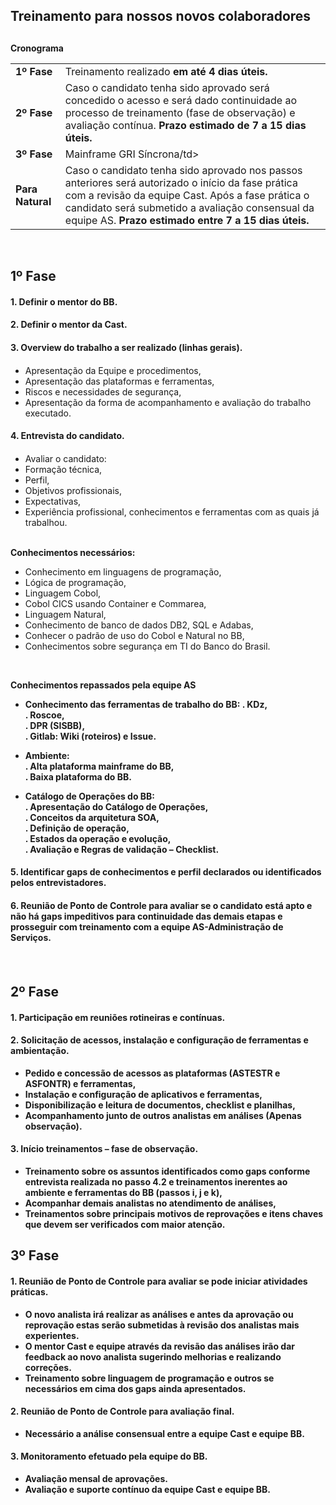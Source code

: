 ## <b>Treinamento para nossos novos colaboradores</b><h2>
**Cronograma**
<table>
<tbody>
  <tr>
    <td><b>1º Fase</b></td>
    <td>Treinamento realizado <b>em até 4 dias úteis.</b></td>
  </tr>
  <tr>
    <td><b>2º Fase</b></td>
    <td>Caso o candidato tenha sido aprovado será concedido 
o acesso e será dado continuidade ao processo de treinamento
 (fase de observação) e avaliação contínua. 
<b>Prazo estimado de 7 a 15 dias úteis.</b></td>
  </tr>
  <tr>
    <td><b>3º Fase<b/></td>
    <td>Mainframe GRI Síncrona/td>
  </tr>
  <tr>
    <td><b>Para Natural</b></td>
    <td> Caso o candidato tenha sido aprovado nos passos 
anteriores será autorizado o início da fase prática com a 
revisão da equipe Cast. Após a fase prática o candidato 
será submetido a avaliação consensual da equipe AS. 
<b>Prazo estimado entre 7 a 15 dias úteis.</b></td>
  </tr>
  
</tbody>
</table>
<p>
<br>

## 1º Fase

#### <b>1. Definir o mentor do BB.</b><h4>
#### <b>2. Definir o mentor da Cast.</b><h4>
#### <b>3. Overview do trabalho a ser realizado (linhas gerais).</b><h4>
* Apresentação da Equipe e procedimentos,
* Apresentação das plataformas e ferramentas,
* Riscos e necessidades de segurança,
* Apresentação da forma de acompanhamento e avaliação do trabalho executado.


      
#### <b>4. Entrevista do candidato.</b><h4>
    
* Avaliar o candidato:
* Formação técnica,
* Perfil,
* Objetivos profissionais,
* Expectativas,
* Experiência profissional, conhecimentos e ferramentas com as quais já trabalhou.


<br>
<b>Conhecimentos necessários:</b>

  - Conhecimento em linguagens de programação,  
  - Lógica de programação,  
  - Linguagem Cobol,  
  - Cobol CICS usando Container e Commarea,  
  - Linguagem Natural,  
  - Conhecimento de banco de dados DB2, SQL e Adabas,  
  - Conhecer o padrão de uso do Cobol e Natural no BB,  
  - Conhecimentos sobre segurança em TI do Banco do Brasil.

<br>
  
<b>Conhecimentos repassados pela equipe AS <b/><p>

 - Conhecimento das ferramentas de trabalho do BB:
   . KDz,  
   . Roscoe,  
   . DPR (SISBB),  
   . Gitlab: Wiki (roteiros) e Issue.

 - Ambiente:  
   . Alta plataforma mainframe do BB,  
   . Baixa plataforma do BB.

 - Catálogo de Operações do BB:  
   . Apresentação do Catálogo de Operações,  
   . Conceitos da arquitetura SOA,  
   . Definição de operação,  
   . Estados da operação e evolução,  
   . Avaliação e Regras de validação – Checklist.<p>

#### <b>5. Identificar gaps de conhecimentos e perfil declarados ou identificados pelos entrevistadores.</b><h4><p>

#### <b>6. Reunião de Ponto de Controle para avaliar se o candidato está apto e não há gaps impeditivos para continuidade das demais etapas e prosseguir com treinamento com a equipe AS-Administração de Serviços.</b><h4>
 
 <br>
 
## 2º Fase
#### <b>1. Participação em reuniões rotineiras e contínuas.</b>
#### <b>2. Solicitação de acessos, instalação e configuração de ferramentas e ambientação.</b>
 * Pedido e concessão de acessos as plataformas (ASTESTR e ASFONTR) e ferramentas,
* Instalação e configuração de aplicativos e ferramentas,
* Disponibilização e leitura de documentos, checklist e planilhas,
* Acompanhamento junto de outros analistas em análises (Apenas observação).

#### <b>3. Início treinamentos – fase de observação.</b>
* Treinamento sobre os assuntos identificados como gaps conforme entrevista realizada no passo 4.2 e treinamentos inerentes ao ambiente e ferramentas do BB (passos i, j e k),
* Acompanhar demais analistas no atendimento de análises,
* Treinamentos sobre principais motivos de reprovações e itens chaves que devem ser verificados com maior atenção. 

## 3º Fase
#### <b>1. Reunião de Ponto de Controle para avaliar se pode iniciar atividades práticas.</b>
* O novo analista irá realizar as análises e antes da aprovação ou reprovação estas serão submetidas à revisão dos analistas mais experientes.
* O mentor Cast e equipe através da revisão das análises irão dar feedback ao novo analista sugerindo melhorias e realizando correções.
* Treinamento sobre linguagem de programação e outros se necessários em cima dos gaps ainda apresentados.<p>

#### <b>2. Reunião de Ponto de Controle para avaliação final.</b>
* Necessário a análise consensual entre a equipe Cast e equipe BB.<p>

#### <b>3. Monitoramento efetuado pela equipe do BB.</b>
* Avaliação mensal de aprovações.
* Avaliação e suporte contínuo da equipe Cast e equipe BB.


 
  
 